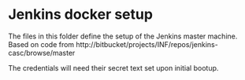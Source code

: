 # Jenkins docker setup

The files in this folder define the setup of the Jenkins master machine.  
Based on code from http://bitbucket/projects/INF/repos/jenkins-casc/browse/master

The credentials will need their secret text set upon initial bootup.


